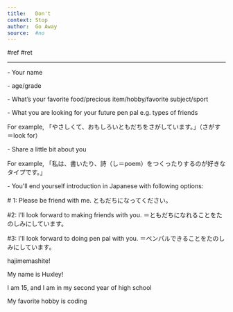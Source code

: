 ```yaml
---
title:   Don't
context: Stop
author:  Go Away
source:  #no
---
```


#ref #ret 

---





           

\- Your name

\- age/grade

\- What’s your favorite food/precious item/hobby/favorite subject/sport

\- What you are looking for your future pen pal e.g. types of friends

For example, 「やさしくて、おもしろいともだちをさがしています。」（さがす＝look for）

\- Share a little bit about you

For example, 「私は、書いたり、詩（し＝poem）をつくったりするのが好きなタイプです。」

 \- You'll end yourself introduction in Japanese with following options:

\# 1: Please be friend with me. ともだちになってください。

#2: I'll look forward to making friends with you. ＝ともだちになれることをたのしみにしています。

#3: I'll look forward to doing pen pal with you. ＝ペンパルできることをたのしみにしています。


hajimemashite!

My name is Huxley!

I am 15, and I am in my second year of high school 

My favorite hobby is coding




